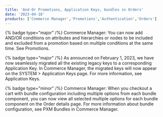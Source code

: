 ```yaml
---
title: 'And-Or Promotions, Application Keys, bundles in Orders'
date: '2023-04-18'
products: ['Commerce Manager','Promotions','Authentication','Orders']
---
```

{% badge type="major" /%}
Commerce Manager: You can now add AND/OR conditions on attributes and hierarchies or nodes to be included and excluded from a promotion based on multiple conditions at the same time. See Promotions.

{% badge type="major" /%} As announced on February 1, 2023, we have now seamlessly migrated all the existing legacy keys to a corresponding Application Key. In Commerce Manager, the migrated keys will now appear on the SYSTEM > Application Keys page. For more information, see Application Keys.

{% badge type="minor" /%} Commerce Manager: When you checkout a cart with bundle configuration including multiple options from each bundle component, you can now view all selected multiple options for each bundle component on the Order details page. For more information about bundle configuration, see PXM Bundles in Commerce Manager.
